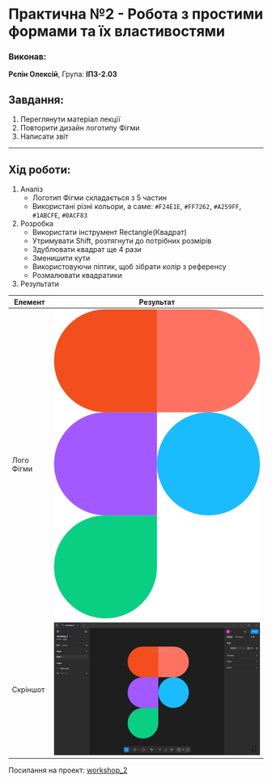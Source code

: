 # Практична №2 - Робота з простими формами та їх властивостями
### Виконав:
**Рєпін Олексій**, Група: **ІПЗ-2.03**
## Завдання:
1. Переглянути матеріал лекції
2. Повторити дизайн логотипу Фігми
3. Написати звіт
---
## Хід роботи:
1. Аналіз
    - Логотип Фігми складається з 5 частин
    - Використані різні кольори, а саме: `#F24E1E`, `#FF7262`, `#A259FF`, `#1ABCFE`, `#0ACF83`
2. Розробка
    - Використати інструмент Rectangle(Квадрат)
    - Утримувати Shift, розтягнути до потрібних розмірів
    - Здублювати квадрат ще 4 рази
    - Зменишити кути
    - Використовуючи піптик, щоб зібрати колір з референсу
    - Розмалювати квадратики
3. Результати


| Елемент | Результат |
| - | - |
| Лого Фігми | ![фото](images/Figma_logo.png) |
| Скріншот | ![фото](images/Figma_logo_screen.png)

Посилання на проект: [workshop_2](https://www.figma.com/design/lMVtPf4XHOL5O1707yWKTd/workshop_2?node-id=0-1&t=mlYLpgwFvOnuWNHQ-1)
